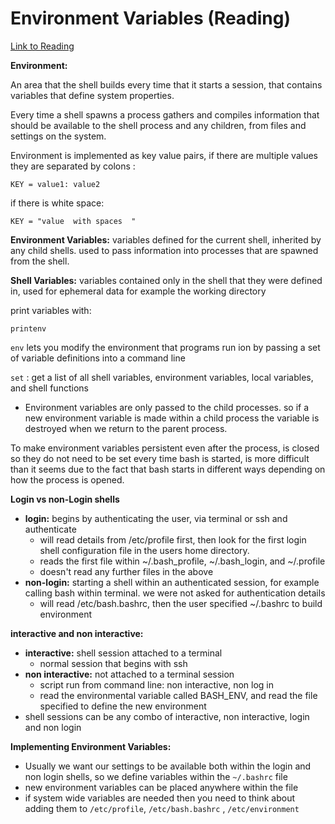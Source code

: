 # Environment Variables (Reading)

[Link to Reading](https://www.digitalocean.com/community/tutorials/how-to-read-and-set-environmental-and-shell-variables-on-linux)

**Environment:**

An area that the shell builds every time that it starts a session, that contains variables that define system properties.

Every time a shell spawns a process gathers and compiles information that should be available to the shell process and any children, from files and settings on the system.

Environment is implemented as key value pairs, if there are multiple values they are separated by colons :

`KEY = value1: value2`

if there is white space: 

` KEY = "value  with spaces  " `

**Environment Variables:** variables defined for the current shell, inherited by any child shells. used to pass information into processes that are spawned from the shell.

**Shell Variables:** variables contained only in the shell that they were defined in, used for ephemeral data for example the working directory

print variables with:

`printenv`

`env` lets you modify the environment that programs run ion by passing a set of variable definitions into a command line

`set` : get a list of all shell variables, environment variables, local variables, and shell functions

- Environment variables are only passed to the child processes. so if a new environment variable is made within a child process the variable is destroyed when we return to the parent process.

To make environment variables persistent even after the process, is closed so they do not need to be set every time bash is started, is more difficult than it seems due to the fact that bash starts in different ways depending on how the process is opened.

**Login vs non-Login shells**

- **login:** begins by authenticating the user, via terminal or ssh and authenticate
    - will read details from /etc/profile first, then look for the first login shell configuration file in the users home directory.
    - reads the first file within  ~/.bash_profile, ~/.bash_login, and ~/.profile
    - doesn't read any further files in the above
- **non-login:** starting a shell within an authenticated session, for example calling bash within terminal. we were not asked for authentication details
    - will read /etc/bash.bashrc, then the user specified ~/.bashrc to build environment

**interactive and non interactive:**

- **interactive:** shell session attached to a terminal
    - normal session that begins with ssh
- **non interactive:** not attached to a terminal session
    - script run from command line: non interactive, non log in
    - read the environmental variable called BASH_ENV, and read the file specified to define the new environment
- shell sessions can be any combo of interactive, non interactive, login and non login

**Implementing Environment Variables:**

- Usually we want our settings to be available both within the login and non login shells, so we define variables within the `~/.bashrc` file
- new environment variables can be placed anywhere within the file
- if system wide variables are needed then you need to think about adding them to `/etc/profile`, `/etc/bash.bashrc` , `/etc/environment`